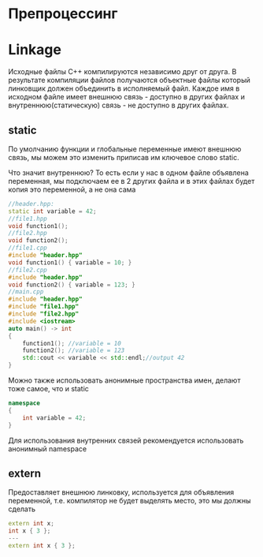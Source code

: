# Препроцессинг
# Linkage
Исходные файлы C++ компилируются независимо друг от друга. В результате компиляции файлов получаются объектные файлы который линковщик должен объединить в исполняемый файл. Каждое имя в исходном файле имеет внешнюю связь - доступно в других файлах и внутреннюю(статическую) связь - не доступно в других файлах.

## static
По умолчанию функции и глобальные переменные имеют внешнюю связь, мы можем это изменить приписав им ключевое слово static.

Что значит внутреннюю? То есть если у нас в одном файле объявлена переменная, мы подключаем ее в 2 других файла и в этих файлах будет копия это переменной, а не она сама

```cpp
//header.hpp:    
static int variable = 42;
//file1.hpp
void function1();
//file2.hpp
void function2();
//file1.cpp
#include "header.hpp" 
void function1() { variable = 10; }
//file2.cpp
#include "header.hpp" 
void function2() { variable = 123; }
//main.cpp
#include "header.hpp" 
#include "file1.hpp" 
#include "file2.hpp" 
#include <iostream> 
auto main() -> int 
{ 
	function1(); //variable = 10
	function2(); //variable = 123
	std::cout << variable << std::endl;//output 42 
}
```

Можно также использовать анонимные пространства имен, делают тоже самое, что и static

```cpp
namespace
{
	int variable = 42;
}
```

Для использования внутренних связей рекомендуется использовать анонимный namespace

## extern
Предоставляет внешнюю линковку, используется для объявления переменной, т.е. компилятор не будет выделять место, это мы должны сделать

```cpp
extern int x;
int x { 3 };
---
extern int x { 3 };
```